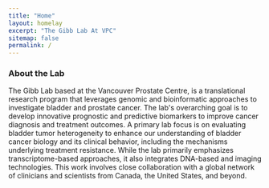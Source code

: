 ```yaml
---
title: "Home"
layout: homelay
excerpt: "The Gibb Lab At VPC"
sitemap: false
permalink: /
---
```


### About the Lab

The Gibb Lab based at the Vancouver Prostate Centre, is a translational research program that leverages genomic and bioinformatic approaches to investigate bladder and prostate cancer. The lab's overarching goal is to develop innovative prognostic and predictive biomarkers to improve cancer diagnosis and treatment outcomes. A primary lab focus is on evaluating bladder tumor heterogeneity to enhance our understanding of bladder cancer biology and its clinical behavior, including the mechanisms underlying treatment resistance. While the lab primarily emphasizes transcriptome-based approaches, it also integrates DNA-based and imaging technologies. This work involves close collaboration with a global network of clinicians and scientists from Canada, the United States, and beyond.
